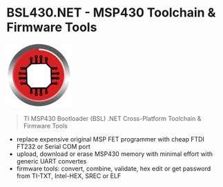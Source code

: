 # BSL430.NET - MSP430 Toolchain & Firmware Tools
<img src="https://raw.githubusercontent.com/parezj/BSL430.NET/master/src/BSL430.NET.WPF/Img/logo2.png" alt="BSL430.NET" width="150" height="150">

> TI MSP430 Bootloader (BSL) .NET Cross-Platform Toolchain & Firmware Tools

* replace expensive original MSP FET programmer with cheap FTDI FT232 or Serial COM port
* upload, download or erase MSP430 memory with minimal effort with generic UART convertes
* firmware tools: convert, combine, validate, hex edit or get password from TI-TXT, Intel-HEX, SREC or ELF
